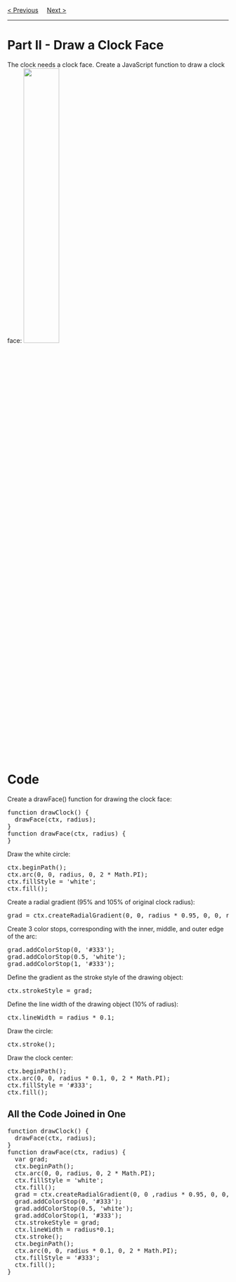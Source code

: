 <a href="/HTML/Graphics/Canvas/Clock/1-Main.md">&lt; Previous</a>
&nbsp;&nbsp;&nbsp;
<a href="/HTML/Graphics/Canvas/Clock/3-Numbers.md">Next &gt;</a>
<hr>
<h1>Part II - Draw a Clock Face</h1>
The clock needs a clock face. Create a JavaScript function to draw a clock face:
<img src="https://i.imgur.com/DLxokQJ.jpg" width="40%">
<h1>Code</h1>
Create a drawFace() function for drawing the clock face:
<pre>
function drawClock() {
  drawFace(ctx, radius);
}
function drawFace(ctx, radius) {
}
</pre>
Draw the white circle:
<pre>
ctx.beginPath();
ctx.arc(0, 0, radius, 0, 2 * Math.PI);
ctx.fillStyle = 'white';
ctx.fill();
</pre>
Create a radial gradient (95% and 105% of original clock radius):
<pre>grad = ctx.createRadialGradient(0, 0, radius * 0.95, 0, 0, radius * 1.05);</pre>
Create 3 color stops, corresponding with the inner, middle, and outer edge of the arc:
<pre>
grad.addColorStop(0, '#333');
grad.addColorStop(0.5, 'white');
grad.addColorStop(1, '#333');
</pre>
Define the gradient as the stroke style of the drawing object:
<pre>ctx.strokeStyle = grad;</pre>
Define the line width of the drawing object (10% of radius):
<pre>ctx.lineWidth = radius * 0.1;</pre>
Draw the circle:
<pre>ctx.stroke();</pre>
Draw the clock center:
<pre>
ctx.beginPath();
ctx.arc(0, 0, radius * 0.1, 0, 2 * Math.PI);
ctx.fillStyle = '#333';
ctx.fill();
</pre>
<h2>All the Code Joined in One</h2>
<pre>
function drawClock() {
  drawFace(ctx, radius);
}
function drawFace(ctx, radius) {
  var grad;
  ctx.beginPath();
  ctx.arc(0, 0, radius, 0, 2 * Math.PI);
  ctx.fillStyle = 'white';
  ctx.fill();
  grad = ctx.createRadialGradient(0, 0 ,radius * 0.95, 0, 0, radius * 1.05);
  grad.addColorStop(0, '#333');
  grad.addColorStop(0.5, 'white');
  grad.addColorStop(1, '#333');
  ctx.strokeStyle = grad;
  ctx.lineWidth = radius*0.1;
  ctx.stroke();
  ctx.beginPath();
  ctx.arc(0, 0, radius * 0.1, 0, 2 * Math.PI);
  ctx.fillStyle = '#333';
  ctx.fill();
}
</pre>
